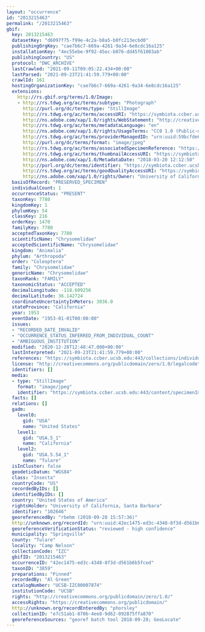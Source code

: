 ```yaml
---
layout: "occurrence"
id: "2013215463"
permalink: "/2013215463"
gbif:
  key: 2013215463
  datasetKey: "d6097f75-f99e-4c2a-b8a5-b0fc213ecbd0"
  publishingOrgKey: "cae7b6c7-669a-4261-9a34-6e8cdc16a125"
  installationKey: "4ec55ebe-9f92-45ec-b076-dd45f61003ab"
  publishingCountry: "US"
  protocol: "DWC_ARCHIVE"
  lastCrawled: "2021-09-11T09:05:22.434+00:00"
  lastParsed: "2021-09-23T21:41:59.779+00:00"
  crawlId: 161
  hostingOrganizationKey: "cae7b6c7-669a-4261-9a34-6e8cdc16a125"
  extensions:
    http://rs.gbif.org/terms/1.0/Image:
    - http://rs.tdwg.org/ac/terms/subtype: "Photograph"
      http://purl.org/dc/terms/type: "StillImage"
      http://rs.tdwg.org/ac/terms/accessURI: "https://symbiota.ccber.ucsb.edu:443/content/specimenImages/UCSB_IZC/UCSB-IZC00007/UCSB-IZC00007874_lg.jpg"
      http://ns.adobe.com/xap/1.0/rights/WebStatement: "http://creativecommons.org/publicdomain/zero/1.0/"
      http://rs.tdwg.org/ac/terms/metadataLanguage: "en"
      http://ns.adobe.com/xap/1.0/rights/UsageTerms: "CC0 1.0 (Public-domain)"
      http://rs.tdwg.org/ac/terms/providerManagedID: "urn:uuid:59bcfde6-2994-4a08-a5be-8649710d675a"
      http://purl.org/dc/terms/format: "image/jpeg"
      http://rs.tdwg.org/ac/terms/associatedSpecimenReference: "https://symbiota.ccber.ucsb.edu:443/collections/individual/index.php?occid=102646"
      http://rs.tdwg.org/ac/terms/thumbnailAccessURI: "https://symbiota.ccber.ucsb.edu:443/content/specimenImages/UCSB_IZC/UCSB-IZC00007/UCSB-IZC00007874_tn.jpg"
      http://ns.adobe.com/xap/1.0/MetadataDate: "2018-03-20 12:12:50"
      http://purl.org/dc/terms/identifier: "https://symbiota.ccber.ucsb.edu:443/content/specimenImages/UCSB_IZC/UCSB-IZC00007/UCSB-IZC00007874_lg.jpg"
      http://rs.tdwg.org/ac/terms/goodQualityAccessURI: "https://symbiota.ccber.ucsb.edu:443/content/specimenImages/UCSB_IZC/UCSB-IZC00007/UCSB-IZC00007874.jpg"
      http://ns.adobe.com/xap/1.0/rights/Owner: "University of California, Santa Barbara"
  basisOfRecord: "PRESERVED_SPECIMEN"
  individualCount: 1
  occurrenceStatus: "PRESENT"
  taxonKey: 7780
  kingdomKey: 1
  phylumKey: 54
  classKey: 216
  orderKey: 1470
  familyKey: 7780
  acceptedTaxonKey: 7780
  scientificName: "Chrysomelidae"
  acceptedScientificName: "Chrysomelidae"
  kingdom: "Animalia"
  phylum: "Arthropoda"
  order: "Coleoptera"
  family: "Chrysomelidae"
  genericName: "Chrysomelidae"
  taxonRank: "FAMILY"
  taxonomicStatus: "ACCEPTED"
  decimalLongitude: -118.609256
  decimalLatitude: 36.142724
  coordinateUncertaintyInMeters: 3036.0
  stateProvince: "California"
  year: 1953
  eventDate: "1953-01-01T00:00:00"
  issues:
  - "RECORDED_DATE_INVALID"
  - "OCCURRENCE_STATUS_INFERRED_FROM_INDIVIDUAL_COUNT"
  - "AMBIGUOUS_INSTITUTION"
  modified: "2020-12-28T12:48:47.000+00:00"
  lastInterpreted: "2021-09-23T21:41:59.779+00:00"
  references: "https://symbiota.ccber.ucsb.edu:443/collections/individual/index.php?occid=102646"
  license: "http://creativecommons.org/publicdomain/zero/1.0/legalcode"
  identifiers: []
  media:
  - type: "StillImage"
    format: "image/jpeg"
    identifier: "https://symbiota.ccber.ucsb.edu:443/content/specimenImages/UCSB_IZC/UCSB-IZC00007/UCSB-IZC00007874_lg.jpg"
  facts: []
  relations: []
  gadm:
    level0:
      gid: "USA"
      name: "United States"
    level1:
      gid: "USA.5_1"
      name: "California"
    level2:
      gid: "USA.5.54_1"
      name: "Tulare"
  isInCluster: false
  geodeticDatum: "WGS84"
  class: "Insecta"
  countryCode: "US"
  recordedByIDs: []
  identifiedByIDs: []
  country: "United States of America"
  rightsHolder: "University of California, Santa Barbara"
  identifier: "102646"
  georeferencedBy: "rbehm (2018-09-28 15:57:36)"
  http://unknown.org/recordId: "urn:uuid:42ec1475-ed3c-4348-8f3d-d561b6b5fced"
  georeferenceVerificationStatus: "reviewed - high confidence"
  municipality: "Springville"
  county: "Tulare"
  locality: "Camp Nelson"
  collectionCode: "IZC"
  gbifID: "2013215463"
  occurrenceID: "42ec1475-ed3c-4348-8f3d-d561b6b5fced"
  taxonID: "3859"
  preparations: "Pinned"
  recordedBy: "Al Green"
  catalogNumber: "UCSB-IZC00007874"
  institutionCode: "UCSB"
  rights: "http://creativecommons.org/publicdomain/zero/1.0/"
  accessRights: "https://creativecommons.org/publicdomain/"
  http://unknown.org/recordEnteredBy: "phorsley"
  collectionID: "e7c51ab1-870b-4ee8-9d62-092875ffa870"
  georeferenceSources: "georef batch tool 2018-09-28; GeoLocate"
---
```

